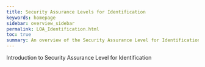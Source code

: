 ```yaml
---
title: Security Assurance Levels for Identification
keywords: homepage
sidebar: overview_sidebar
permalink: LOA_Identification.html
toc: true
summary: An overview of the Security Assurance Level for Identification for Care Access Service (CAS).
---
```


Introduction to Security Assurance Level for Identification